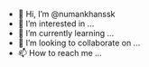 - 👋 Hi, I’m @numankhanssk
- 👀 I’m interested in ...
- 🌱 I’m currently learning ...
- 💞️ I’m looking to collaborate on ...
- 📫 How to reach me ...

<!---
numankhanssk/numankhanssk is a ✨ special ✨ repository because its `README.md` (this file) appears on your GitHub profile.
You can click the Preview link to take a look at your changes.
--->
